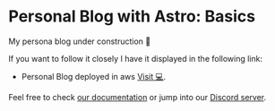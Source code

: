 # Personal Blog with Astro: Basics

My persona blog under construction 🚧

If you want to follow it closely I have it displayed in the following link:

- Personal Blog deployed in aws [Visit 💻](https://aprendizaje-jm.s3.amazonaws.com/index.html).


Feel free to check [our documentation](https://docs.astro.build) or jump into our [Discord server](https://astro.build/chat).

